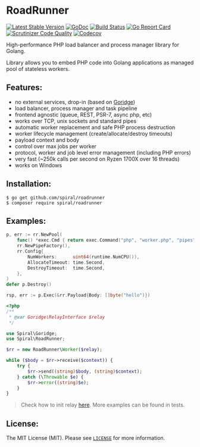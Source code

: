 RoadRunner
==========
[![Latest Stable Version](https://poser.pugx.org/spiral/roadrunner/version)](https://packagist.org/packages/spiral/roadrunner)
[![GoDoc](https://godoc.org/github.com/spiral/roadrunner?status.svg)](https://godoc.org/github.com/spiral/roadrunner)
[![Build Status](https://travis-ci.org/spiral/roadrunner.svg?branch=master)](https://travis-ci.org/spiral/roadrunner)
[![Go Report Card](https://goreportcard.com/badge/github.com/spiral/roadrunner)](https://goreportcard.com/report/github.com/spiral/roadrunner)
[![Scrutinizer Code Quality](https://scrutinizer-ci.com/g/spiral/roadrunner/badges/quality-score.png)](https://scrutinizer-ci.com/g/spiral/roadrunner/?branch=master)
[![Codecov](https://codecov.io/gh/spiral/roadrunner/branch/master/graph/badge.svg)](https://codecov.io/gh/spiral/roadrunner/)

High-performance PHP load balancer and process manager library for Golang.

Library allows you to embed PHP code into Golang applications as managed pool of stateless workers.

Features:
--------
- no external services, drop-in (based on [Goridge](https://github.com/spiral/goridge))
- load balancer, process manager and task pipeline
- frontend agnostic (queue, REST, PSR-7, async php, etc)
- works over TCP, unix sockets and standard pipes
- automatic worker replacement and safe PHP process destruction
- worker lifecycle management (create/allocate/destroy timeouts)
- payload context and body
- control over max jobs per worker
- protocol, worker and job level error management (including PHP errors)
- very fast (~250k calls per second on Ryzen 1700X over 16 threads)
- works on Windows

Installation:
--------
```
$ go get github.com/spiral/roadrunner
$ composer require spiral/roadrunner
```

Examples:
--------

```go
p, err := rr.NewPool(
    func() *exec.Cmd { return exec.Command("php", "worker.php", "pipes") },
    rr.NewPipeFactory(),
    rr.Config{
        NumWorkers:      uint64(runtime.NumCPU()),
        AllocateTimeout: time.Second,              
        DestroyTimeout:  time.Second,               
    },
)
defer p.Destroy()

rsp, err := p.Exec(&rr.Payload{Body: []byte("hello")})
```
```php
<?php
/**
 * @var Goridge\RelayInterface $relay
 */

use Spiral\Goridge;
use Spiral\RoadRunner;

$rr = new RoadRunner\Worker($relay);

while ($body = $rr->receive($context)) {
    try {
        $rr->send((string)$body, (string)$context);
    } catch (\Throwable $e) {
        $rr->error((string)$e);
    }
}
```
> Check how to init relay [here](./tests/client.php). More examples can be found in tests.

License:
--------
The MIT License (MIT). Please see [`LICENSE`](./LICENSE) for more information.
